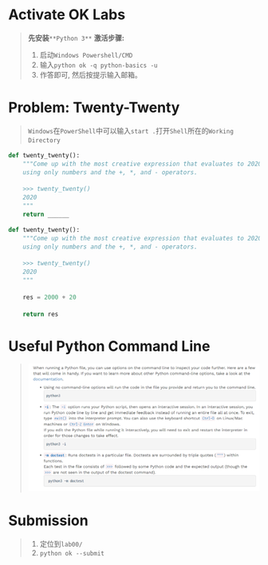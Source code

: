 # Activate OK Labs
> **先安装**`**Python 3**`
> **激活步骤:**
> 1. 启动`Windows Powershell/CMD`
> 2. 输入`python ok -q python-basics -u`
> 3. 作答即可, 然后按提示输入邮箱。


# Problem: Twenty-Twenty
> `Windows`在`PowerShell`中可以输入`start .`打开`Shell`所在的`Working Directory`

```python
def twenty_twenty():
    """Come up with the most creative expression that evaluates to 2020,
    using only numbers and the +, *, and - operators.

    >>> twenty_twenty()
    2020
    """
    return ______

```
```python
def twenty_twenty():
    """Come up with the most creative expression that evaluates to 2020,
    using only numbers and the +, *, and - operators.

    >>> twenty_twenty()
    2020
    """

    res = 2000 + 20
    
    return res

```

# Useful Python Command Line
> ![image.png](./lab00__Getting_Started.assets/20230302_1003414561.png)


# Submission
> 1. 定位到`lab00/`
> 2. `python ok --submit`

